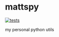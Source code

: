 # mattspy
[![tests](https://github.com/beckermr/mattspy/actions/workflows/tests.yml/badge.svg)](https://github.com/beckermr/mattspy/actions/workflows/tests.yml)

my personal python utils
